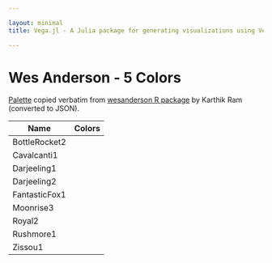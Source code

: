 ```yaml
---

layout: minimal
title: Vega.jl - A Julia package for generating visualizations using Vega

---
```


# Wes Anderson - 5 Colors

[Palette](https://github.com/karthik/wesanderson/blob/master/R/colors.R) copied verbatim from [wesanderson R package](https://github.com/karthik/wesanderson) by Karthik Ram (converted to JSON).

<table>
  <thead>
    <tr>
      <th>Name</th>
      <th>Colors</th>
    </tr>
  </thead>
  <tbody>
    <tr>
      <td>BottleRocket2</td>
      <td><div id="BottleRocket2"></div></td>
    </tr>
    <tr>
      <td>Cavalcanti1</td>
      <td><div id="Cavalcanti1"></div></td>
    </tr>
    <tr>
      <td>Darjeeling1</td>
      <td><div id="Darjeeling1"></div></td>
    </tr>
    <tr>
      <td>Darjeeling2</td>
      <td><div id="Darjeeling2"></div></td>
    </tr>
    <tr>
      <td>FantasticFox1</td>
      <td><div id="FantasticFox1"></div></td>
    </tr>
    <tr>
      <td>Moonrise3</td>
      <td><div id="Moonrise3"></div></td>
    </tr>
        <tr>
      <td>Royal2</td>
      <td><div id="Royal2"></div></td>
    </tr>
        <tr>
      <td>Rushmore1</td>
      <td><div id="Rushmore1"></div></td>
    </tr>
        <tr>
      <td>Zissou1</td>
      <td><div id="Zissou1"></div></td>
    </tr>
  </tbody>
</table>

<div>
      <script type="text/javascript">

      // parse a spec and create a visualization view
      function parse(divid, palette) {

        spec = colorchip(palette[divid], 50, 400)
        vg.parse.spec(spec, function(chart) { chart({el:"#" + divid}).update(); });
      }

      var wes;
      $.getJSON("http://randyzwitch.github.io/NoveltyColors.jl/javascripts/wesanderson.json", function(json) {
          wes = json;
      })
      .done(function(json) {

                for(var i = 0; i < Object.keys(wes).length; i++){
                  parse(Object.keys(wes)[i], wes);
                }
      });

    </script>
<div>